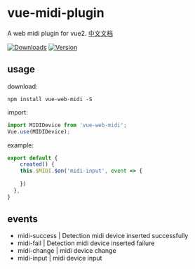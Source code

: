 # vue-midi-plugin
A web midi plugin for vue2. [中文文档](https://github.com/Musixise/vue-web-midi/blob/master/README_zh.md)

<p>
  <a href="https://www.npmjs.com/package/vue-web-midi"><img src="https://img.shields.io/npm/dm/vue-web-midi.svg" alt="Downloads"></a>
  <a href="https://www.npmjs.com/package/vue-web-midi"><img src="https://img.shields.io/npm/v/vue-web-midi.svg" alt="Version"></a>
  <br>
</p>


## usage
download:

```
npm install vue-web-midi -S
```
import:

```javascript
import MIDIDevice from 'vue-web-midi';
Vue.use(MIDIDevice);
```
example:

```javascript
export default {
    created() {
    this.$MIDI.$on('midi-input', event => {
      
    })
  },
}
```
## events

+ midi-success | Detection midi device inserted successfully
+ midi-fail | Detection midi device inserted failure
+ midi-change | midi device change
+ midi-input | midi device input
